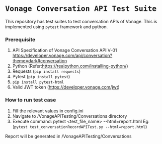 # `Vonage Conversation API Test Suite`

This repository has test suites to test conversation APIs of Vonage. This is implemented using `pytest` framework and python.

### Prerequisite

01. API Specification of Vonage Conversation API V-01 https://developer.vonage.com/api/conversation?theme=dark#conversation
02. Python (Refer:https://realpython.com/installing-python/)
03. Requests (`pip install requests`)
04. Pytest (`pip install pytest`)
05. `pip install pytest-html`
06. Valid JWT token (https://developer.vonage.com/jwt)

### How to run test case

01. Fill the relevant values in config.ini
02. Navigate to <home>/VonageAPITesting/Conversations directory
03. Execute command: pytest <test_file_name> --html=report.html Eg: (`pytest test_conversationRecordAPITest.py --html=report.html`)

Report will be generated in <home>/VonageAPITesting/Conversations